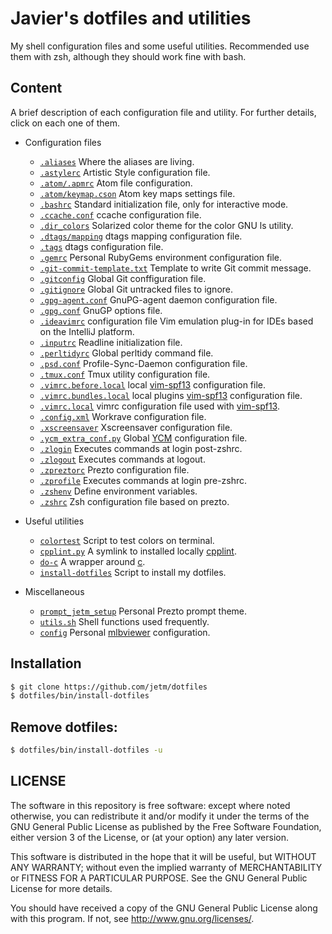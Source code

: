 # Javier's dotfiles and utilities

My shell configuration files and some useful utilities. Recommended use them with zsh,
although they should work fine with bash.

## Content

A brief description of each configuration file and utility. For further details, click on
each one of them.

* Configuration files
    * [`.aliases`](https://github.com/jetm/dotfiles/blob/master/.aliases) Where the aliases are living.
    * [`.astylerc`](https://github.com/jetm/dotfiles/blob/master/.astylerc) Artistic Style configuration file.
    * [`.atom/.apmrc`](https://github.com/jetm/dotfiles/blob/master/.atom/.apmrc) Atom file configuration.
    * [`.atom/keymap.cson`](https://github.com/jetm/dotfiles/blob/master/.atom/keymap.cson) Atom key maps settings file.
    * [`.bashrc`](https://github.com/jetm/dotfiles/blob/master/.bashrc) Standard initialization file, only for interactive mode.
    * [`.ccache.conf`](https://github.com/jetm/dotfiles/blob/master/.ccache/ccache.conf) ccache configuration file.
    * [`.dir_colors`](https://github.com/jetm/dotfiles/blob/master/.dir_colors) Solarized color theme for the color GNU ls utility.
    * [`.dtags/mapping`](https://github.com/jetm/dotfiles/blob/master/.dtags/mapping) dtags mapping configuration file.
    * [`.tags`](https://github.com/jetm/dotfiles/blob/master/.dtags/tags) dtags configuration file.
    * [`.gemrc`](https://github.com/jetm/dotfiles/blob/master/.gemrc) Personal RubyGems environment configuration file.
    * [`.git-commit-template.txt`](https://github.com/jetm/dotfiles/blob/master/.git-commit-template.txt) Template to write Git commit message.
    * [`.gitconfig`](https://github.com/jetm/dotfiles/blob/master/.gitconfig) Global Git conffiguration file.
    * [`.gitignore`](https://github.com/jetm/dotfiles/blob/master/.gitignore) Global Git untracked files to ignore.
    * [`.gpg-agent.conf`](https://github.com/jetm/dotfiles/blob/master/.gnupg/gpg-agent.conf) GnuPG-agent daemon configuration file.
    * [`.gpg.conf`](https://github.com/jetm/dotfiles/blob/master/.gnupg/gpg.conf) GnuGP options file.
    * [`.ideavimrc`](https://github.com/jetm/dotfiles/blob/master/.ideavimrc) configuration file Vim emulation plug-in for IDEs based on the IntelliJ platform.
    * [`.inputrc`](https://github.com/jetm/dotfiles/blob/master/.inputrc) Readline initialization file.
    * [`.perltidyrc`](https://github.com/jetm/dotfiles/blob/master/.perltidyrc) Global perltidy command file.
    * [`.psd.conf`](https://github.com/jetm/dotfiles/blob/master/.psd/psd.conf) Profile-Sync-Daemon configuration file.
    * [`.tmux.conf`](https://github.com/jetm/dotfiles/blob/master/.tmux.conf) Tmux utility configuration file.
    * [`.vimrc.before.local`](https://github.com/jetm/dotfiles/blob/master/.vimrc.before.local) local [vim-spf13](http://vim.spf13.com/) configuration file.
    * [`.vimrc.bundles.local`](https://github.com/jetm/dotfiles/blob/master/.vimrc.bundles.local) local plugins [vim-spf13](http://vim.spf13.com/) configuration file.
    * [`.vimrc.local`](https://github.com/jetm/dotfiles/blob/master/.vimrc.local) vimrc configuration file used with [vim-spf13](http://vim.spf13.com/).
    * [`.config.xml`](https://github.com/jetm/dotfiles/blob/master/.workrave/config.xml) Workrave configuration file.
    * [`.xscreensaver`](https://github.com/jetm/dotfiles/blob/master/.xscreensaver) Xscreensaver configuration file.
    * [`.ycm_extra_conf.py`](https://github.com/jetm/dotfiles/blob/master/.ycm_extra_conf.py) Global [YCM](http://valloric.github.io/YouCompleteMe/) configuration file.
    * [`.zlogin`](https://github.com/jetm/dotfiles/blob/master/.zlogin) Executes commands at login post-zshrc.
    * [`.zlogout`](https://github.com/jetm/dotfiles/blob/master/.zlogout) Executes commands at logout.
    * [`.zpreztorc`](https://github.com/jetm/dotfiles/blob/master/.zpreztorc) Prezto configuration file.
    * [`.zprofile`](https://github.com/jetm/dotfiles/blob/master/.zprofile) Executes commands at login pre-zshrc.
    * [`.zshenv`](https://github.com/jetm/dotfiles/blob/master/.zshenv) Define environment variables.
    * [`.zshrc`](https://github.com/jetm/dotfiles/blob/master/.zshrc) Zsh configuration file based on prezto.

* Useful utilities
    * [`colortest`](https://github.com/jetm/dotfiles/blob/master/bin/colortest) Script to test colors on terminal.
    * [`cpplint.py`](https://github.com/jetm/dotfiles/blob/master/bin/cpplint.py) A symlink to installed locally [cpplint](http://google-styleguide.googlecode.com/svn/trunk/cpplint/cpplint.py).
    * [`do-c`](https://github.com/jetm/dotfiles/blob/master/bin/do-c) A wrapper around [c](https://github.com/ryanmjacobs/c).
    * [`install-dotfiles`](https://github.com/jetm/dotfiles/blob/master/bin/install-dotfiles) Script to install my dotfiles.

* Miscellaneous
    * [`prompt_jetm_setup`](https://github.com/jetm/dotfiles/blob/master/no-stow/prompt_jetm_setup) Personal Prezto prompt theme.
    * [`utils.sh`](https://github.com/jetm/dotfiles/blob/master/lib/utils.sh) Shell functions used frequently.
    * [`config`](https://github.com/jetm/dotfiles/blob/master/.mlb/config) Personal [mlbviewer](http://sourceforge.net/projects/mlbviewer/) configuration.

## Installation

```sh
$ git clone https://github.com/jetm/dotfiles
$ dotfiles/bin/install-dotfiles
```

## Remove dotfiles:

```sh
$ dotfiles/bin/install-dotfiles -u
```

## LICENSE

The software in this repository is free software: except where noted
otherwise, you can redistribute it and/or modify it under the terms of
the GNU General Public License as published by the Free Software
Foundation, either version 3 of the License, or (at your option) any
later version.

This software is distributed in the hope that it will be useful, but
WITHOUT ANY WARRANTY; without even the implied warranty of
MERCHANTABILITY or FITNESS FOR A PARTICULAR PURPOSE.  See the GNU
General Public License for more details.

You should have received a copy of the GNU General Public License
along with this program.  If not, see <http://www.gnu.org/licenses/>.

